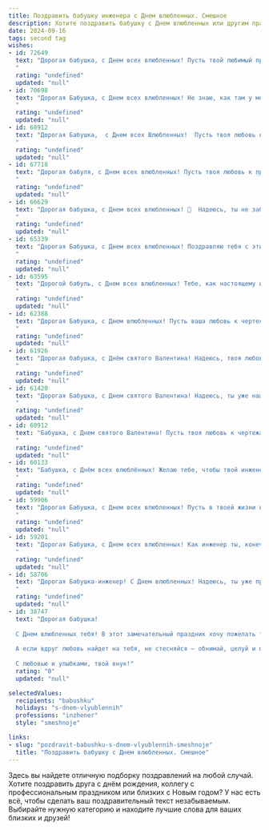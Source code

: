 ```yaml
---
title: Поздравить бабушку инженера с Днем влюбленных. Смешное
description: Хотите поздравить бабушку с Днем влюбленных или другим праздником? Наш ИИ создаст незабываемое поздравление, а вы обязательно выделитесь среди других.  
date: 2024-09-16
tags: second tag
wishes:
- id: 72649
  text: "Дорогая бабушка, с Днем всех влюбленных! Пусть твой любимый проект наконец-то запустится, а чертежи сами собой складываются в идеальную конструкцию, как будто управляемые невидимым Купидоном! 🥰
  "
  rating: "undefined"
  updated: "null"
- id: 70698
  text: "Дорогая Бабушка, с Днем всех влюбленных! Не знаю, как там у молодых, но я уверен, что твоя любовь к чертежам и сварке просто не знает границ! 😄 Желаю тебе крепкой любви к любимому делу и неиссякаемого вдохновения для новых инженерных шедевров! 💖
  "
  rating: "undefined"
  updated: "null"
- id: 68912
  text: "Дорогая Бабушка,  с Днем всех Влюбленных!  Пусть твоя любовь к чертежам и формулам будет такой же горячей, как  пламя сварки!  И помни:  самый лучший инженер – тот, кто может посмеяться над своими конструкторскими провалами! 😜
  "
  rating: "undefined"
  updated: "null"
- id: 67718
  text: "Дорогая бабуля, с Днем всех влюбленных! Пусть твоя любовь к проектированию мостов и зданий будет такой же горячей, как огонь в твоем сердце! 😜❤️
  "
  rating: "undefined"
  updated: "null"
- id: 66629
  text: "Дорогая бабушка, с Днем всех влюбленных! 🎉  Надеюсь, ты не забыла о том, что любви и романтики много не бывает, особенно на пенсии! 😜  Пусть твоя инженерная логика всегда подсказывает тебе верное решение в  деле сердечных отношений, а технические навыки - в  подборе идеального подарка от \"влюбленного\" внука! 😉
  "
  rating: "undefined"
  updated: "null"
- id: 65339
  text: "Дорогая Бабушка, с Днем всех влюбленных! Поздравляю тебя с этим замечательным праздником, ну а что, инженер тоже человек, у которого может быть сердце! Пусть в твоей жизни всегда будет место для любви, тепла и, конечно, для новых изобретений, которые сделают мир чуточку лучше! 😉
  "
  rating: "undefined"
  updated: "null"
- id: 63595
  text: "Дорогой бабуль, с Днем всех влюбленных! Тебе, как настоящему инженеру любви, который построил самые прочные отношения в нашей семье, желаю только самых мощных чувств, без единого сбоя и перегрева! ❤️🔧🛠️
  "
  rating: "undefined"
  updated: "null"
- id: 62388
  text: "Дорогая Бабушка, с Днем влюбленных! Пусть ваша любовь к чертежам и расчетам будет такой же горячей, как сердце инженера! 😂
  "
  rating: "undefined"
  updated: "null"
- id: 61926
  text: "Дорогая бабушка, с Днём святого Валентина! Надеюсь, твоя любовь к чертежам и уравнениям еще пылает ярким пламенем! Пусть в твоей жизни всегда будут стабильные отношения – как у моста, который ты спроектировала! 😉
  "
  rating: "undefined"
  updated: "null"
- id: 61420
  text: "Дорогая Бабушка, с Днем святого Валентина! Надеюсь, ты уже нашла того мужественного инженера, который сможет починить твой любимый чайник! 😉🌹
  "
  rating: "undefined"
  updated: "null"
- id: 60912
  text: "Бабушка, с Днем святого Валентина! Пусть твоя любовь к чертежам и схемам только возрастает, а жизнь будет полна счастливых \"контактов\" и \"перемен перемен\"! 😉
  "
  rating: "undefined"
  updated: "null"
- id: 60133
  text: "Бабушка, с Днём всех влюблённых! Желаю тебе, чтобы твой инженерный талант влюблял в себя всех окружающих, а сердце твое трепетало от счастья, как мостик под нагрузкой! 😉
  "
  rating: "undefined"
  updated: "null"
- id: 59906
  text: "Дорогая Бабушка, с Днем всех влюбленных! Пусть в твоей жизни всегда будет место для любви - к внукам, к пирожкам, к любимому креслу и, конечно же, к твоим замечательным инженерным проектам! 😉💖
  "
  rating: "undefined"
  updated: "null"
- id: 59201
  text: "Дорогая Бабушка, с Днем всех влюбленных! Как инженер ты, конечно, знаешь, что любовь – это не просто чувства, а сложнейшая система, где все взаимосвязано и работает по принципу “сила тока прямо пропорциональна силе любви”!  Надеюсь, твоя любовь к дедушке (и к внукам, конечно!)  горит ярким пламенем, а  вся ваша жизнь — это  успешный и долгосрочный проект! 😉
  "
  rating: "undefined"
  updated: "null"
- id: 58706
  text: "Дорогая Бабушка-инженер! С Днем влюбленных! Надеюсь, ты уже придумала, как сделать самый романтичный мост для твоих чувств к жизни и как построить самый прочный фундамент для твоей любви. 😉
  "
  rating: "undefined"
  updated: "null"
- id: 38747
  text: "Дорогая бабушка!
  
  С Днем влюбленных тебя! В этот замечательный праздник хочу пожелать тебе, чтобы твое сердце всегда работало как хорошо сконструированный механизм инженера: надежно, без сбоев и с мощным запасом любви! Пусть даже в своем возрасте ты смело \"разрабатываешь\" новые чувства, как самый прогрессивный проект!
  
  А если вдруг любовь найдет на тебя, не стесняйся — обнимай, целуй и пусть соседские \"приборы\" завидуют! Желаю, чтобы твои дни были полны таких же сладких моментов, как блинчики на завтрак!
  
  С любовью и улыбками, твой внук!"
  rating: "0"
  updated: "null"

selectedValues:
  recipients: "babushku"
  holidays: "s-dnem-vlyublennih"
  professions: "inzhener"
  style: "smeshnoje"

links:
- slug: "pozdravit-babushku-s-dnem-vlyublennih-smeshnoje"
  title: "Поздравить бабушку с Днем влюбленных. Смешное"
---
```


Здесь вы найдете отличную подборку поздравлений на любой случай. 
Хотите поздравить друга с днём рождения, коллегу с профессиональным праздником или близких с Новым годом? У нас есть всё, чтобы сделать ваш поздравительный текст незабываемым. Выбирайте нужную категорию и находите лучшие слова для ваших близких и друзей!
